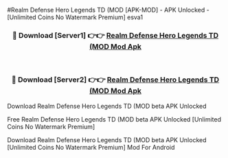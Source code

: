 #Realm Defense Hero Legends TD (MOD [APK-MOD] - APK Unlocked - [Unlimited Coins No Watermark Premium] esva1



<div align="center">

<h3>🔴 Download [Server1] 👉👉 <a href="https://momento.my/?title=Realm_Defense_Hero_Legends_TD_(MOD">Realm Defense Hero Legends TD (MOD Mod Apk</a></h3><br>

<h3>🔴 Download [Server2] 👉👉 <a href="https://momento.my/?title=Realm_Defense_Hero_Legends_TD_(MOD">Realm Defense Hero Legends TD (MOD Mod Apk</a></h3>
</div>



Download Realm Defense Hero Legends TD (MOD beta APK Unlocked

Free Realm Defense Hero Legends TD (MOD beta APK Unlocked [Unlimited Coins No Watermark Premium]

Download Realm Defense Hero Legends TD (MOD beta APK Unlocked [Unlimited Coins No Watermark Premium] Mod For Android
